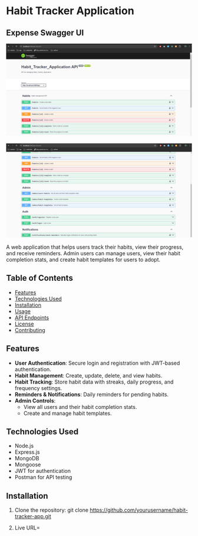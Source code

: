 # Habit Tracker Application

  ## Expense Swagger UI
   
   ![Expense Dashboard](./image/image1.png)
   <br><br/>
   ![Expense Dashboard](./image/image2.png)


A web application that helps users track their habits, view their progress, and receive reminders. Admin users can manage users, view their habit completion stats, and create habit templates for users to adopt.

## Table of Contents

- [Features](#features)
- [Technologies Used](#technologies-used)
- [Installation](#installation)
- [Usage](#usage)
- [API Endpoints](#api-endpoints)
- [License](#license)
- [Contributing](#contributing)

## Features

- **User Authentication**: Secure login and registration with JWT-based authentication.
- **Habit Management**: Create, update, delete, and view habits.
- **Habit Tracking**: Store habit data with streaks, daily progress, and frequency settings.
- **Reminders & Notifications**: Daily reminders for pending habits.
- **Admin Controls**:
  - View all users and their habit completion stats.
  - Create and manage habit templates.

## Technologies Used

- Node.js
- Express.js
- MongoDB
- Mongoose
- JWT for authentication
- Postman for API testing

## Installation

1. Clone the repository:
   git clone https://github.com/yourusername/habit-tracker-app.git

2. Live URL= 
